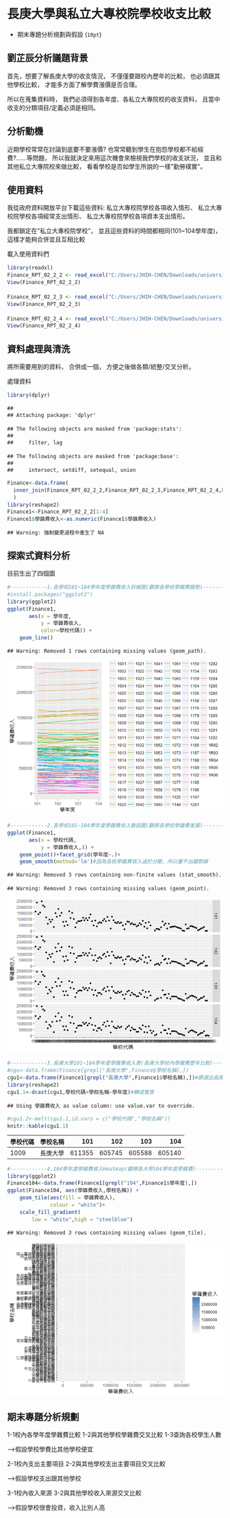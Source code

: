 長庚大學與私立大專校院學校收支比較
================

-   期末專題分析規劃與假設 (`10pt`)

劉芷辰分析議題背景
------------------

首先，想要了解長庚大學的收支情況， 不僅僅要跟校內歷年的比較， 也必須跟其他學校比較， 才能多方面了解學費漲價是否合理。

所以在蒐集資料時， 我們必須得到各年度、各私立大專院校的收支資料， 且當中收支的分類項目/定義必須是相同。

分析動機
--------

近期學校常常在討論到底要不要漲價? 也常常聽到學生在抱怨學校都不給經費?......等問題， 所以我就決定來用這次機會來檢視我們學校的收支狀況， 並且和其他私立大專院校來做比較， 看看學校是否如學生所說的一樣"勤勞樸實"。

使用資料
--------

我從政府資料開放平台下載這些資料: 私立大專校院學校各項收入情形、 私立大專校院學校各項經常支出情形、 私立大專校院學校各項資本支出情形。

我都鎖定在"私立大專校院學校"， 並且這些資料的時間都相同(101~104學年度)， 這樣才能夠合併並且互相比較

載入使用資料們

``` r
library(readxl)
Finance_RPT_02_2_2 <- read_excel("C:/Users/JHIH-CHEN/Downloads/university/Finance_RPT_02_2_2.xlsx")
View(Finance_RPT_02_2_2)

Finance_RPT_02_2_3 <- read_excel("C:/Users/JHIH-CHEN/Downloads/university/Finance_RPT_02_2_3.xlsx")
View(Finance_RPT_02_2_3)

Finance_RPT_02_2_4 <- read_excel("C:/Users/JHIH-CHEN/Downloads/university/Finance_RPT_02_2_4.xlsx")
View(Finance_RPT_02_2_4)
```

資料處理與清洗
--------------

將所需要用到的資料， 合併成一個， 方便之後做各類/統整/交叉分析。

處理資料

``` r
library(dplyr)
```

    ## 
    ## Attaching package: 'dplyr'

    ## The following objects are masked from 'package:stats':
    ## 
    ##     filter, lag

    ## The following objects are masked from 'package:base':
    ## 
    ##     intersect, setdiff, setequal, union

``` r
Finance<-data.frame(
  inner_join(Finance_RPT_02_2_2,Finance_RPT_02_2_3,Finance_RPT_02_2_4,by=c("學年度","學校代碼","學校名稱"))
  )
library(reshape2)
Finance1<-Finance_RPT_02_2_2[1:4]
Finance1$學雜費收入<-as.numeric(Finance1$學雜費收入)
```

    ## Warning: 強制變更過程中產生了 NA

探索式資料分析
--------------

目前生出了四個圖

``` r
#------------1.各學校101~104學年度學雜費收入折線圖(觀察各學校學雜費趨勢)------------
#install.packages("ggplot2")
library(ggplot2) 
ggplot(Finance1, 
       aes(x = 學年度, 
           y = 學雜費收入,
           color=學校代碼)) + 
    geom_line()
```

    ## Warning: Removed 1 rows containing missing values (geom_path).

![](README_files/figure-markdown_github/unnamed-chunk-3-1.png)

``` r
#------------2.各學校101~104學年度學雜費收入散部圖(觀察各學校學雜費差異)------------
ggplot(Finance1, 
       aes(x = 學校代碼, 
           y = 學雜費收入,)) + 
    geom_point()+facet_grid(學年度~.)+
    geom_smooth(method='lm')#因為各校學雜費收入過於分散，所以畫不出趨勢線
```

    ## Warning: Removed 3 rows containing non-finite values (stat_smooth).

    ## Warning: Removed 3 rows containing missing values (geom_point).

![](README_files/figure-markdown_github/unnamed-chunk-3-2.png)

``` r
#------------3.長庚大學101~104學年度學雜費收入表(長庚大學校內學雜費歷年比較)----------------
#cgu<-data.frame(Finance[grepl("長庚大學",Finance$學校名稱),])
cgu1<-data.frame(Finance1[grepl("長庚大學",Finance1$學校名稱),])#篩選出長庚大學的資料
library(reshape2)
cgu1.1<-dcast(cgu1,學校代碼+學校名稱~學年度)#轉成寬表
```

    ## Using 學雜費收入 as value column: use value.var to override.

``` r
#cgu1.2<-melt(cgu1.1,id.vars = c("學校代碼","學校名稱"))
knitr::kable(cgu1.1)
```

| 學校代碼 | 學校名稱 |     101|     102|     103|     104|
|:---------|:---------|-------:|-------:|-------:|-------:|
| 1009     | 長庚大學 |  611355|  605745|  605588|  605140|

``` r
#------------4.104學年度學雜費收入Heatmap(觀察各大學104學年度學雜費)----------------
library(ggplot2)
Finance104<-data.frame(Finance1[grepl("104",Finance1$學年度),])
ggplot(Finance104, aes(學雜費收入,學校名稱)) + 
    geom_tile(aes(fill = 學雜費收入),
              colour = "white")+ 
    scale_fill_gradient(
        low = "white",high = "steelblue") 
```

    ## Warning: Removed 3 rows containing missing values (geom_tile).

![](README_files/figure-markdown_github/unnamed-chunk-3-3.png)

期末專題分析規劃
----------------

1-1校內各學年度學雜費比較 1-2與其他學校學雜費交叉比較 1-3查詢各校學生人數

--&gt;假設學校學費比其他學校便宜

2-1校內支出主要項目 2-2與其他學校支出主要項目交叉比較

--&gt;假設學校支出跟其他學校

3-1校內收入來源 3-2與其他學校收入來源交叉比較

--&gt;假設學校很會投資，收入比別人高
